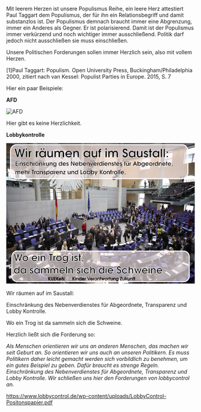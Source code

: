 Mit leerem Herzen ist unsere Populismus Reihe, ein leere Herz attestiert
Paul Taggart dem Populismus, der für ihn ein Relationsbegriff und damit
substanzlos ist. Der Populismus demnach braucht immer eine Abgrenzung,
immer ein Anderes als Gegner. Er ist polarisierend. Damit ist der
Populismus immer verkürzend und noch wichtiger immer ausschließend.
Politik darf jedoch nicht ausschließen sie muss einschließen.

Unsere Politischen Forderungen sollen immer Herzlich sein, also mit
vollem Herzen.

\[1\]Paul Taggart: Populism. Open University Press,
Buckingham/Philadelphia 2000, zitiert nach van Kessel: Populist Parties
in Europe. 2015, S. 7

Hier ein paar Beispiele:

**AFD**

![AFD](Cdu-afd-flaschen.png "AFD")

Hier gibt es keine Herzlichkeit.

**Lobbykontrolle**

![Saustall](Saustall.png "Saustall")

Wir räumen auf im Saustall:

Einschränkung des Nebenverdienstes für Abgeordnete, Transparenz und
Lobby Kontrolle.

Wo ein Trog ist da sammeln sich die Schweine.

Herzlich ließt sich die Forderung so:

*Als Menschen orientieren wir uns an anderen Menschen, das machen wir
seit Geburt an. So orientieren wir uns auch an unseren Politikern. Es
muss Politikern daher leicht gemacht werden sich vorbildlich zu
benehmen, um ein gutes Beispiel zu geben. Dafür braucht es strenge
Regeln. Einschränkung des Nebenverdienstes für Abgeordnete, Transparenz
und Lobby Kontrolle. Wir schließen uns hier den Forderungen von
lobbycontrol an.*

<https://www.lobbycontrol.de/wp-content/uploads/LobbyControl-Positonspapier.pdf>
